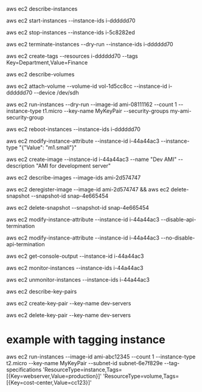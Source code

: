 aws ec2 describe-instances

aws ec2 start-instances --instance-ids i-dddddd70

aws ec2 stop-instances --instance-ids i-5c8282ed

aws ec2 terminate-instances --dry-run --instance-ids i-dddddd70

aws ec2 create-tags --resources i-dddddd70 --tags Key=Department,Value=Finance

aws ec2 describe-volumes 

aws ec2 attach-volume  --volume-id vol-1d5cc8cc --instance-id i-dddddd70 --device /dev/sdh

aws ec2 run-instances --dry-run --image-id ami-08111162 --count 1 --instance-type t1.micro --key-name MyKeyPair --security-groups my-ami-security-group

aws ec2 reboot-instances --instance-ids i-dddddd70 

aws ec2 modify-instance-attribute --instance-id i-44a44ac3 --instance-type "{\"Value\": \"m1.small\"}"

aws ec2 create-image --instance-id i-44a44ac3 --name "Dev AMI" --description "AMI for development server"

aws ec2 describe-images --image-ids ami-2d574747

aws ec2 deregister-image --image-id ami-2d574747 && aws ec2 delete-snapshot --snapshot-id snap-4e665454

aws ec2 delete-snapshot --snapshot-id snap-4e665454

aws ec2 modify-instance-attribute --instance-id i-44a44ac3 --disable-api-termination

aws ec2 modify-instance-attribute --instance-id i-44a44ac3 --no-disable-api-termination

aws ec2 get-console-output --instance-id i-44a44ac3

aws ec2 monitor-instances --instance-ids i-44a44ac3

aws ec2 unmonitor-instances --instance-ids i-44a44ac3

aws ec2 describe-key-pairs

aws ec2 create-key-pair --key-name dev-servers

aws ec2 delete-key-pair --key-name dev-servers


example with tagging instance
===============================================
aws ec2 run-instances --image-id ami-abc12345 --count 1 --instance-type t2.micro --key-name MyKeyPair --subnet-id subnet-6e7f829e --tag-specifications 'ResourceType=instance,Tags=[{Key=webserver,Value=production}]' 'ResourceType=volume,Tags=[{Key=cost-center,Value=cc123}]'